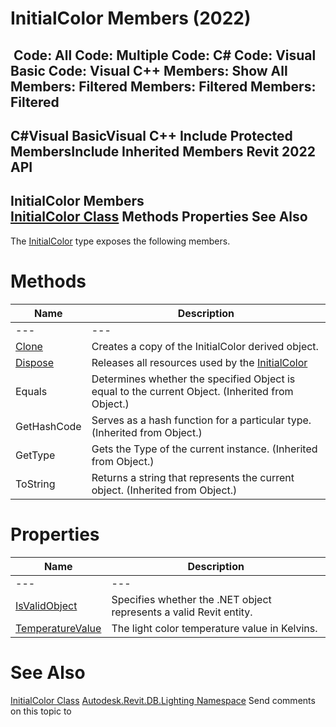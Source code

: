 # InitialColor Members (2022)

﻿
 Code: All Code: Multiple Code: C# Code: Visual Basic Code: Visual C++  Members: Show All Members: Filtered Members: Filtered Members: Filtered   
---  
C#Visual BasicVisual C++
Include Protected MembersInclude Inherited Members
Revit 2022 API  
---  
InitialColor Members  
[InitialColor Class](082ce770-10a9-7e3b-85f2-bde3c42a92c4.md "InitialColor Class") Methods Properties See Also  
---  
The [InitialColor](082ce770-10a9-7e3b-85f2-bde3c42a92c4.md "InitialColor Class") type exposes the following members.
# Methods
| Name | Description |
| --- | --- |
| --- | --- | --- |
| [Clone](576b3c40-f2bd-9c0d-dab9-08cf00eb1643.md "Clone Method") | Creates a copy of the InitialColor derived object. |
| [Dispose](ec0c291d-91de-7fa7-770a-16e0d8bc938f.md "Dispose Method") | Releases all resources used by the [InitialColor](082ce770-10a9-7e3b-85f2-bde3c42a92c4.md "InitialColor Class") |
| Equals | Determines whether the specified Object is equal to the current Object. (Inherited from Object.) |
| GetHashCode | Serves as a hash function for a particular type.  (Inherited from Object.) |
| GetType | Gets the Type of the current instance. (Inherited from Object.) |
| ToString | Returns a string that represents the current object. (Inherited from Object.) |

# Properties
| Name | Description |
| --- | --- |
| --- | --- | --- |
| [IsValidObject](f05595fe-b0e4-2d90-2cd0-34de296e6d16.md "IsValidObject Property") | Specifies whether the .NET object represents a valid Revit entity. |
| [TemperatureValue](1d555cfe-da25-6a9e-cb44-9f8d1977359f.md "TemperatureValue Property") | The light color temperature value in Kelvins. |

# See Also
[InitialColor Class](082ce770-10a9-7e3b-85f2-bde3c42a92c4.md "InitialColor Class")
[Autodesk.Revit.DB.Lighting Namespace](a6a04f07-7fd2-0a4e-12e7-01842ee6daaf.md "Autodesk.Revit.DB.Lighting Namespace")
Send comments on this topic to 